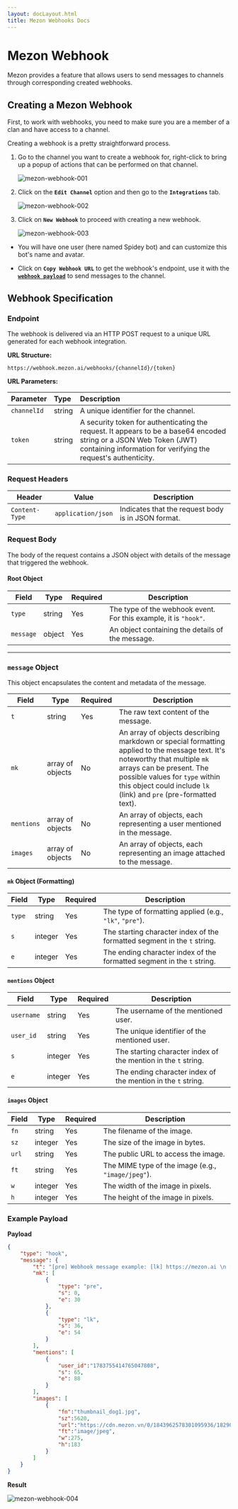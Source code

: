 ```yaml
---
layout: docLayout.html
title: Mezon Webhooks Docs
---
```


# Mezon Webhook

Mezon provides a feature that allows users to send messages to channels through corresponding created webhooks.

## Creating a Mezon Webhook

First, to work with webhooks, you need to make sure you are a member of a clan and have access to a channel.

Creating a webhook is a pretty straightforward process.

1. Go to the channel you want to create a webhook for, right-click to bring up a popup of actions that can be performed on that channel.

    ![mezon-webhook-001](/images/mezon-webhook-001.png)

2. Click on the **`Edit Channel`** option and then go to the **`Integrations`** tab.

    ![mezon-webhook-002](/images/mezon-webhook-002.png)

3. Click on **`New Webhook`** to proceed with creating a new webhook.
    
    ![mezon-webhook-003](/images/mezon-webhook-003.png)

  - You will have one user (here named Spidey bot) and can customize this bot's name and avatar.

  - Click on **`Copy Webhook URL`** to get the webhook's endpoint, use it with the **[`webhook payload`](#webhook-specification)** to send messages to the channel.

## Webhook Specification

### **Endpoint**

The webhook is delivered via an HTTP POST request to a unique URL generated for each webhook integration.

**URL Structure:**

```
https://webhook.mezon.ai/webhooks/{channelId}/{token}
```

**URL Parameters:**

| Parameter   | Type   | Description                                                                                                                                                                          |
| :---------- | :----- | :----------------------------------------------------------------------------------------------------------------------------------------------------------------------------------- |
| `channelId` | string | A unique identifier for the channel.                                                                                                                                   |
| `token`     | string | A security token for authenticating the request. It appears to be a base64 encoded string or a JSON Web Token (JWT) containing information for verifying the request's authenticity. |

### **Request Headers**

| Header         | Value              | Description                                        |
| -------------- | ------------------ | -------------------------------------------------- |
| `Content-Type` | `application/json` | Indicates that the request body is in JSON format. |

### **Request Body**

The body of the request contains a JSON object with details of the message that triggered the webhook.

#### **Root Object**

| Field     | Type   | Required | Description                                                      |
| --------- | ------ | -------- | ---------------------------------------------------------------- |
| `type`    | string | Yes      | The type of the webhook event. For this example, it is `"hook"`. |
| `message` | object | Yes      | An object containing the details of the message.                 |

-----

### **`message` Object**

This object encapsulates the content and metadata of the message.

| Field      | Type             | Required | Description                                                                                                                                                                                                                                                      |
| ---------- | ---------------- | -------- | ---------------------------------------------------------------------------------------------------------------------------------------------------------------------------------------------------------------------------------------------------------------- |
| `t`        | string           | Yes      | The raw text content of the message.                                                                                                                                                                                                                             |
| `mk`       | array of objects | No       | An array of objects describing markdown or special formatting applied to the message text. It's noteworthy that multiple `mk` arrays can be present. The possible values for `type` within this object could include `lk` (link) and `pre` (pre-formatted text). |
| `mentions` | array of objects | No       | An array of objects, each representing a user mentioned in the message.                                                                                                                                                                                          |
| `images`   | array of objects | No       | An array of objects, each representing an image attached to the message.                                                                                                                                                                                         |

#### **`mk` Object (Formatting)**

| Field  | Type    | Required | Description                                                              |
| ------ | ------- | -------- | ------------------------------------------------------------------------ |
| `type` | string  | Yes      | The type of formatting applied (e.g., `"lk"`, `"pre"`).                  |
| `s`    | integer | Yes      | The starting character index of the formatted segment in the `t` string. |
| `e`    | integer | Yes      | The ending character index of the formatted segment in the `t` string.   |

#### **`mentions` Object**

| Field      | Type    | Required | Description                                                    |
| ---------- | ------- | -------- | -------------------------------------------------------------- |
| `username` | string  | Yes      | The username of the mentioned user.                            |
| `user_id`  | string  | Yes      | The unique identifier of the mentioned user.                   |
| `s`        | integer | Yes      | The starting character index of the mention in the `t` string. |
| `e`        | integer | Yes      | The ending character index of the mention in the `t` string.   |

#### **`images` Object**

| Field | Type    | Required | Description                                        |
| ----- | ------- | -------- | -------------------------------------------------- |
| `fn`  | string  | Yes      | The filename of the image.                         |
| `sz`  | integer | Yes      | The size of the image in bytes.                    |
| `url` | string  | Yes      | The public URL to access the image.                |
| `ft`  | string  | Yes      | The MIME type of the image (e.g., `"image/jpeg"`). |
| `w`   | integer | Yes      | The width of the image in pixels.                  |
| `h`   | integer | Yes      | The height of the image in pixels.                 |

### **Example Payload**

**Payload**

```json
{
    "type": "hook",
    "message": {
        "t": "[pre] Webhook message example: [lk] https://mezon.ai \n [mention] mezon.webhook@ncc.asia",
        "mk": [
            {
                "type": "pre",
                "s": 0,
                "e": 30
            },
            {
                "type": "lk",
                "s": 36,
                "e": 54
            }
        ],
        "mentions": [
            {
                "user_id":"1783755414765047808",
                "s": 65,
                "e": 88
            }
        ],
        "images": [
            {
                "fn":"thumbnail_dog1.jpg",
                "sz":5620,
                "url":"https://cdn.mezon.vn/0/1843962578301095936/1829065039080853500/95_0thumbnail_dog1.jpg",
                "ft":"image/jpeg",
                "w":275,
                "h":183
            }
        ]
    }
}
```

**Result**

![mezon-webhook-004](/images/mezon-webhook-004.png)
